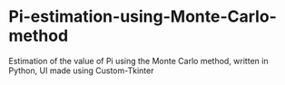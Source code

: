 # Pi-estimation-using-Monte-Carlo-method
Estimation of the value of Pi using the Monte Carlo method, written in Python, UI made using Custom-Tkinter
